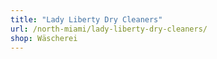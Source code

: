 ```yaml
---
title: "Lady Liberty Dry Cleaners"
url: /north-miami/lady-liberty-dry-cleaners/
shop: Wäscherei
---
```

